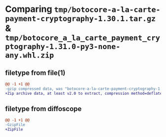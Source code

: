 # Comparing `tmp/botocore-a-la-carte-payment-cryptography-1.30.1.tar.gz` & `tmp/botocore_a_la_carte_payment_cryptography-1.31.0-py3-none-any.whl.zip`

## filetype from file(1)

```diff
@@ -1 +1 @@
-gzip compressed data, was "botocore-a-la-carte-payment-cryptography-1.30.1.tar", last modified: Thu Jul  6 01:45:17 2023, max compression
+Zip archive data, at least v2.0 to extract, compression method=deflate
```

## filetype from diffoscope

```diff
@@ -1 +1 @@
-GzipFile
+ZipFile
```

